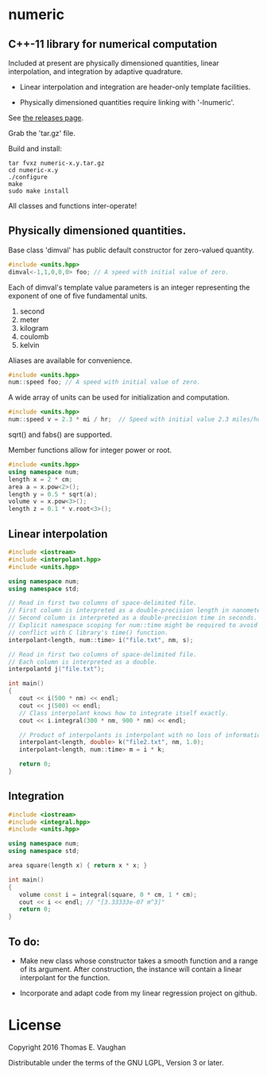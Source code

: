
# numeric

## C++-11 library for numerical computation

Included at present are physically dimensioned quantities, linear
interpolation, and integration by adaptive quadrature.

 - Linear interpolation and integration are header-only template facilities.

 - Physically dimensioned quantities require linking with '-lnumeric'.

See [the releases page](https://github.com/tevaughan/numeric/releases).

Grab the 'tar.gz' file.

Build and install:
```
tar fvxz numeric-x.y.tar.gz
cd numeric-x.y
./configure
make
sudo make install
```

All classes and functions inter-operate!

## Physically dimensioned quantities.

Base class 'dimval' has public default constructor for zero-valued quantity.
```c++
#include <units.hpp>
dimval<-1,1,0,0,0> foo; // A speed with initial value of zero.
```
Each of dimval's template value parameters is an integer representing the
exponent of one of five fundamental units.

1. second
2. meter
3. kilogram
4. coulomb
5. kelvin

Aliases are available for convenience.
```c++
#include <units.hpp>
num::speed foo; // A speed with initial value of zero.
```

A wide array of units can be used for initialization and computation.
```c++
#include <units.hpp>
num::speed v = 2.3 * mi / hr;  // Speed with initial value 2.3 miles/hour.
```

sqrt() and fabs() are supported.

Member functions allow for integer power or root.
```c++
#include <units.hpp>
using namespace num;
length x = 2 * cm;
area a = x.pow<2>();
length y = 0.5 * sqrt(a);
volume v = x.pow<3>();
length z = 0.1 * v.root<3>();
```

## Linear interpolation

```c++
#include <iostream>
#include <interpolant.hpp>
#include <units.hpp>

using namespace num;
using namespace std;

// Read in first two columns of space-delimited file.
// First column is interpreted as a double-precision length in nanometers.
// Second column is interpreted as a double-precision time in seconds.
// Explicit namespace scoping for num::time might be required to avoid
// conflict with C library's time() function.
interpolant<length, num::time> i("file.txt", nm, s);

// Read in first two columns of space-delimited file.
// Each column is interpreted as a double.
interpolantd j("file.txt");

int main()
{
   cout << i(500 * nm) << endl;
   cout << j(500) << endl;
   // Class interpolant knows how to integrate itself exactly.
   cout << i.integral(300 * nm, 900 * nm) << endl;

   // Product of interpolants is interpolant with no loss of information.
   interpolant<length, double> k("file2.txt", nm, 1.0);
   interpolant<length, num::time> m = i * k;

   return 0;
}
```

## Integration

```c++
#include <iostream>
#include <integral.hpp>
#include <units.hpp>

using namespace num;
using namespace std;

area square(length x) { return x * x; }

int main()
{
   volume const i = integral(square, 0 * cm, 1 * cm);
   cout << i << endl; // "[3.33333e-07 m^3]"
   return 0;
}
```

## To do:

 - Make new class whose constructor takes a smooth function and a range of its
   argument.  After construction, the instance will contain a linear
   interpolant for the function.

 - Incorporate and adapt code from my linear regression project on github.

# License

Copyright 2016
Thomas E. Vaughan

Distributable under the terms of the GNU LGPL, Version 3 or later.

